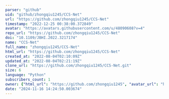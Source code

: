```yaml
---
parser: "github"
uid: "github/zhongqiu1245/CCS-Net"
url: "https://github.com/zhongqiu1245/CCS-Net"
timestamp: "2022-12-25 00:38:00.372849"
avatar: "https://avatars.githubusercontent.com/u/48090608?v=4"
repo_url: "https://github.com/zhongqiu1245/CCS-Net"
doi: "10.1109/JBHI.2022.3217174"
name: "CCS-Net"
full_name: "zhongqiu1245/CCS-Net"
html_url: "https://github.com/zhongqiu1245/CCS-Net"
created_at: "2022-08-04T02:10:09Z"
updated_at: "2022-08-04T02:21:19Z"
clone_url: "https://github.com/zhongqiu1245/CCS-Net.git"
size: 6
language: "Python"
subscribers_count: 1
owner: {"html_url": "https://github.com/zhongqiu1245", "avatar_url": "https://avatars.githubusercontent.com/u/48090608?v=4", "login": "zhongqiu1245", "type": "User"}
date: "2024-11-16 14:24:50.003674"
---
```

